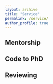 ```yaml
---
layout: archive
title: "Service"
permalink: /service/
author_profile: true
---
```


## Mentorship 


## Code to PhD


## Reviewing

